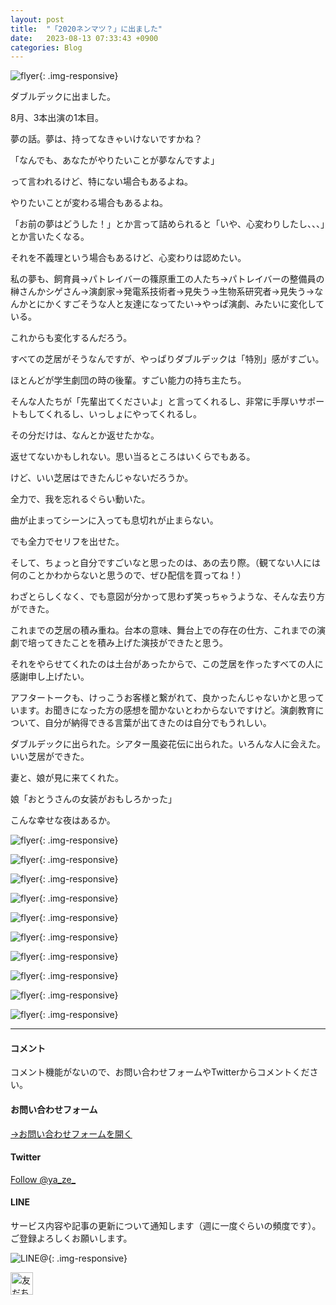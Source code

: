 ```yaml
---
layout: post
title:  "「2020ネンマツ？」に出ました"
date:   2023-08-13 07:33:43 +0900
categories: Blog
---
```


![flyer]({{site.baseurl}}/img/20230813_01.jpg){: .img-responsive}

ダブルデックに出ました。

8月、3本出演の1本目。

夢の話。夢は、持ってなきゃいけないですかね？

「なんでも、あなたがやりたいことが夢なんですよ」

って言われるけど、特にない場合もあるよね。

やりたいことが変わる場合もあるよね。

「お前の夢はどうした！」とか言って詰められると「いや、心変わりしたし、、、」とか言いたくなる。

それを不義理という場合もあるけど、心変わりは認めたい。

私の夢も、飼育員→パトレイバーの篠原重工の人たち→パトレイバーの整備員の榊さんかシゲさん→演劇家→発電系技術者→見失う→生物系研究者→見失う→なんかとにかくすごそうな人と友達になってたい→やっぱ演劇、みたいに変化している。

これからも変化するんだろう。

すべての芝居がそうなんですが、やっぱりダブルデックは「特別」感がすごい。

ほとんどが学生劇団の時の後輩。すごい能力の持ち主たち。

そんな人たちが「先輩出てくださいよ」と言ってくれるし、非常に手厚いサポートもしてくれるし、いっしょにやってくれるし。

その分だけは、なんとか返せたかな。

返せてないかもしれない。思い当るところはいくらでもある。

けど、いい芝居はできたんじゃないだろうか。

全力で、我を忘れるぐらい動いた。

曲が止まってシーンに入っても息切れが止まらない。

でも全力でセリフを出せた。

そして、ちょっと自分ですごいなと思ったのは、あの去り際。（観てない人には何のことかわからないと思うので、ぜひ配信を買ってね！）

わざとらしくなく、でも意図が分かって思わず笑っちゃうような、そんな去り方ができた。

これまでの芝居の積み重ね。台本の意味、舞台上での存在の仕方、これまでの演劇で培ってきたことを積み上げた演技ができたと思う。

それをやらせてくれたのは土台があったからで、この芝居を作ったすべての人に感謝申し上げたい。

アフタートークも、けっこうお客様と繋がれて、良かったんじゃないかと思っています。お聞きになった方の感想を聞かないとわからないですけど。演劇教育について、自分が納得できる言葉が出てきたのは自分でもうれしい。

ダブルデックに出られた。シアター風姿花伝に出られた。いろんな人に会えた。いい芝居ができた。

妻と、娘が見に来てくれた。

娘「おとうさんの女装がおもしろかった」

こんな幸せな夜はあるか。

![flyer]({{site.baseurl}}/img/20230813_02.jpg){: .img-responsive}

![flyer]({{site.baseurl}}/img/20230813_03.jpg){: .img-responsive}

![flyer]({{site.baseurl}}/img/20230813_04.jpg){: .img-responsive}

![flyer]({{site.baseurl}}/img/20230813_05.jpg){: .img-responsive}

![flyer]({{site.baseurl}}/img/20230813_06.jpg){: .img-responsive}

![flyer]({{site.baseurl}}/img/20230813_07.jpg){: .img-responsive}

![flyer]({{site.baseurl}}/img/20230813_08.jpg){: .img-responsive}

![flyer]({{site.baseurl}}/img/20230813_09.jpg){: .img-responsive}

![flyer]({{site.baseurl}}/img/20230813_10.jpg){: .img-responsive}

![flyer]({{site.baseurl}}/img/20230813_11.jpg){: .img-responsive}







---
#### コメント
コメント機能がないので、お問い合わせフォームやTwitterからコメントください。

#### お問い合わせフォーム
[→お問い合わせフォームを開く]({{site.baseurl}}/docs/contact/)

#### Twitter

<a href="https://twitter.com/ya_ze_?ref_src=twsrc%5Etfw" class="twitter-follow-button" data-show-count="false">Follow @ya_ze_</a><script async src="https://platform.twitter.com/widgets.js" charset="utf-8"></script>


#### LINE

サービス内容や記事の更新について通知します（週に一度ぐらいの頻度です）。
ご登録よろしくお願いします。

![LINE@]({{site.baseurl}}/img/lineat.png){: .img-responsive}

<a href="https://line.me/R/ti/p/%40tqt3140x"><img height="36" border="0" alt="友だち追加" src="https://scdn.line-apps.com/n/line_add_friends/btn/ja.png"></a>
